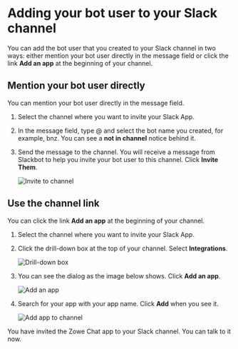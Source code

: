 # Adding your bot user to your Slack channel

You can add the bot user that you created to your Slack channel in two ways: either mention your bot user directly in the message field or click the link **Add an app** at the beginning of your channel.

## Mention your bot user directly 

You can mention your bot user directly in the message field.

1. Select the channel where you want to invite your Slack App.

2. In the message field, type @ and select the bot name you created, for example, bnz. You can see a **not in channel** notice behind it.

3. Send the message to the channel. You will receive a message from Slackbot to help you invite your bot user to this channel. Click **Invite Them**.

    ![Invite to channel](pathname:///v2.6.x/images/zowe-chat/slack_invitebot.png)

## Use the channel link

You can click the link **Add an app** at the beginning of your channel.

1. Select the channel where you want to invite your Slack App.

2. Click the drill-down box at the top of your channel. Select **Integrations**.

    ![Drill-down box](pathname:///v2.6.x/images/zowe-chat/slack_channelhead.png)

3. You can see the dialog as the image below shows. Click **Add an app**.

    ![Add an app](pathname:///v2.6.x/images/zowe-chat/slack_addapp.png)

4. Search for your app with your app name. Click **Add** when you see it.

    ![Add app to channel](pathname:///v2.6.x/images/zowe-chat/slack_add.png)


You have invited the Zowe Chat app to your Slack channel. You can talk to it now.


